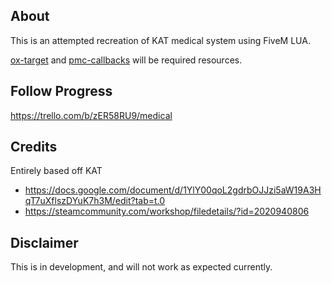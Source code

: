 ## About
This is an attempted recreation of KAT medical system using FiveM LUA.

[ox-target](https://github.com/overextended/ox_target) and [pmc-callbacks](https://github.com/pitermcflebor/pmc-callbacks) will be required resources.

## Follow Progress
https://trello.com/b/zER58RU9/medical

## Credits
Entirely based off KAT 
- https://docs.google.com/document/d/1YlY00qoL2gdrbOJJzi5aW19A3HqT7uXflszDYuK7h3M/edit?tab=t.0
- https://steamcommunity.com/workshop/filedetails/?id=2020940806

## Disclaimer
This is in development, and will not work as expected currently.
